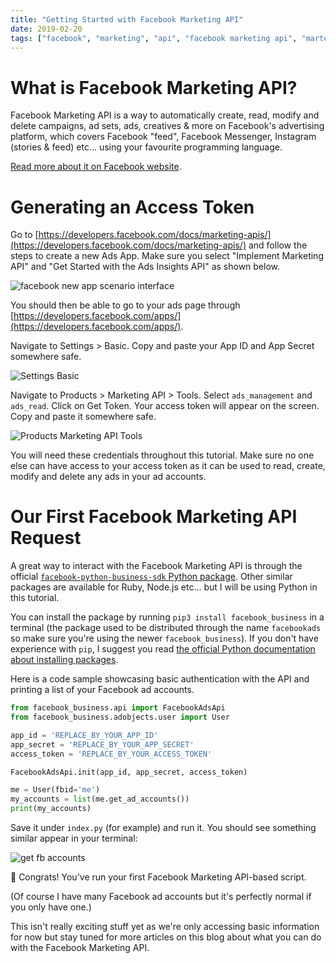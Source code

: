 ```yaml
---
title: "Getting Started with Facebook Marketing API"
date: 2019-02-20
tags: ["facebook", "marketing", "api", "facebook marketing api", "martech"]
---
```


# What is Facebook Marketing API?
Facebook Marketing API is a way to automatically create, read, modify and delete campaigns, ad sets, ads, creatives & more on Facebook's advertising platform, which covers Facebook "feed", Facebook Messenger, Instagram (stories & feed) etc... using your favourite programming language.

[Read more about it on Facebook website](https://developers.facebook.com/docs/marketing-apis/).

# Generating an Access Token
Go to [https://developers.facebook.com/docs/marketing-apis/](https://developers.facebook.com/docs/marketing-apis/) and follow the steps to create a new Ads App. Make sure you select "Implement Marketing API" and "Get Started with the Ads Insights API" as shown below.

![facebook new app scenario interface](/images/create_new_fb_app.png)

You should then be able to go to your ads page through [https://developers.facebook.com/apps/](https://developers.facebook.com/apps/).

Navigate to Settings > Basic. Copy and paste your App ID and App Secret somewhere safe.

![Settings Basic](/images/fb_settings_basic.png)

Navigate to Products > Marketing API > Tools. Select `ads_management` and `ads_read`. Click on Get Token. Your access token will appear on the screen. Copy and paste it somewhere safe.

![Products Marketing API Tools](/images/fb_marketingapi_tools.png)

You will need these credentials throughout this tutorial. Make sure no one else can have access to your access token as it can be used to read, create, modify and delete any ads in your ad accounts.

# Our First Facebook Marketing API Request
A great way to interact with the Facebook Marketing API is through the official [`facebook-python-business-sdk` Python package](https://github.com/facebook/facebook-python-business-sdk). Other similar packages are available for Ruby, Node.js etc... but I will be using Python in this tutorial.

You can install the package by running `pip3 install facebook_business` in a terminal (the package used to be distributed through the name `facebookads` so make sure you're using the newer `facebook_business`). If you don't have experience with `pip`, I suggest you read [the official Python documentation about installing packages](https://packaging.python.org/tutorials/installing-packages/).

Here is a code sample showcasing basic authentication with the API and printing a list of your Facebook ad accounts.

```python
from facebook_business.api import FacebookAdsApi
from facebook_business.adobjects.user import User

app_id = 'REPLACE_BY_YOUR_APP_ID'
app_secret = 'REPLACE_BY_YOUR_APP_SECRET'
access_token = 'REPLACE_BY_YOUR_ACCESS_TOKEN'

FacebookAdsApi.init(app_id, app_secret, access_token)

me = User(fbid='me')
my_accounts = list(me.get_ad_accounts())
print(my_accounts)
```

Save it under `index.py` (for example) and run it. You should see something similar appear in your terminal:

![get fb accounts](/images/get_fb_accounts.png)

🚀 Congrats! You've run your first Facebook Marketing API-based script.

(Of course I have many Facebook ad accounts but it's perfectly normal if you only have one.)

This isn't really exciting stuff yet as we're only accessing basic information for now but stay tuned for more articles on this blog about what you can do with the Facebook Marketing API.
